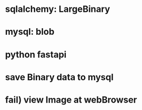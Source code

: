 # sqlalchemy: LargeBinary
# mysql: blob
# python fastapi 
# save Binary data to mysql
# fail) view Image at webBrowser
